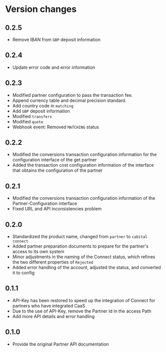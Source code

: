 # Version changes

## 0.2.5

- Remove IBAN from `GBP` deposit information

## 0.2.4

- Update error code and error information

## 0.2.3

- Modified partner configuration to pass the transaction fee.
- Append currency table and decimal precision standard.
- Add country code in `matching`
- Add `GBP` deposit information
- Modified `transfers`
- Modified `quote`
- Webhook event: Removed `MATCHING` status

## 0.2.2

- Modified the conversions transaction configuration information for the configuration interface of the get partner
- Added the transaction cost configuration information of the interface that obtains the configuration of the partner

## 0.2.1

- Modified the conversions transaction configuration information of the Partner-Configuration interface
- Fixed URL and API inconsistencies problem

## 0.2.0

- Standardized the product name, changed from `partner` to `cabital connect`
- Added partner preparation documents to prepare for the partner's access to its own system
- Minor adjustments in the naming of the Connect status, which refines the two different properties of `Rejected`
- Added error handling of the account, adjusted the status, and converted it to config

## 0.1.1

- API-Key has been restored to speed up the integration of Connect for partners who have integrated CaaS
- Due to the use of API-Key, remove the Partner Id in the access Path
- Add more API details and error handling

## 0.1.0

- Provide the original Partner API documentation